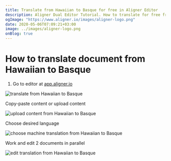 ```yaml
---
title: Translate from Hawaiian to Basque for free in Aligner Editor
description: Aligner Dual Editor Tutorial. How to translate for free from Hawaiian to Basque. Aligner is multilingual document management platform. 
ogImage: "https://www.aligner.io/images/aligner-logo.png"
date: 2020-05-06T07:09:21+03:00
image: ../images/aligner-logo.png
onBlog: true
---
```


# How to translate document from Hawaiian to Basque

1. Go to editor at [app.aligner.io](https://app.aligner.io "Aligner App web page")

![translate from Hawaiian to Basque](../aligner-blank-editor.png "translate from Hawaiian to Basque")

Copy-paste content or upload content

![upload content from Hawaiian to Basque](../aligner-uploaded-document.png "upload content from Hawaiian to Basque")

Choose desired language

![choose machine translation from Hawaiian to Basque](../aligner-language-dropdown.png "choose machine translation from Hawaiian to Basque")

Work and edit 2 documents in parallel

![edit translation from Hawaiian to Basque](../aligner-double-sitded-editor.png "edit translation from Hawaiian to Basque")

